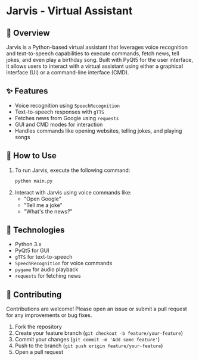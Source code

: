 # Jarvis - Virtual Assistant

## 🚀 Overview
Jarvis is a Python-based virtual assistant that leverages voice recognition and text-to-speech capabilities to execute commands, fetch news, tell jokes, and even play a birthday song. Built with PyQt5 for the user interface, it allows users to interact with a virtual assistant using either a graphical interface (UI) or a command-line interface (CMD).

## ✨ Features
- Voice recognition using `SpeechRecognition`
- Text-to-speech responses with `gTTS`
- Fetches news from Google using `requests`
- GUI and CMD modes for interaction
- Handles commands like opening websites, telling jokes, and playing songs

## 🚀 How to Use
1. To run Jarvis, execute the following command:
   ```bash
   python main.py
   ```
2. Interact with Jarvis using voice commands like:
   - "Open Google"
   - "Tell me a joke"
   - "What's the news?"

## 🧰 Technologies
- Python 3.x
- PyQt5 for GUI
- `gTTS` for text-to-speech
- `SpeechRecognition` for voice commands
- `pygame` for audio playback
- `requests` for fetching news

## 🤝 Contributing
Contributions are welcome! Please open an issue or submit a pull request for any improvements or bug fixes.

1. Fork the repository
2. Create your feature branch (`git checkout -b feature/your-feature`)
3. Commit your changes (`git commit -m 'Add some feature'`)
4. Push to the branch (`git push origin feature/your-feature`)
5. Open a pull request


